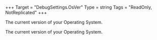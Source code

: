 +++
Target = "DebugSettings.OsVer"
Type = string
Tags = "ReadOnly, NotReplicated"
+++

The current version of your Operating System.	The current version of your Operating System.